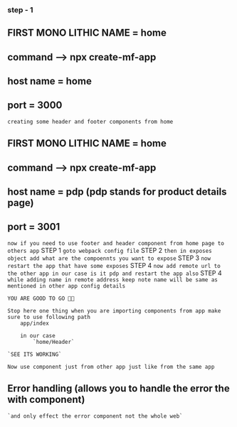 ### step - 1 

## FIRST MONO LITHIC NAME = home
## command --> npx create-mf-app 
## host name = home
## port = 3000

`creating some header and footer components from home` 



## FIRST MONO LITHIC NAME = home
## command --> npx create-mf-app 
## host name = pdp (pdp stands for product details page)
## port = 3001

`now if you need to use footer and header component from home page to others app`
    STEP 1 `goto webpack config file`
    STEP 2 `then in exposes object add what are the compoennts you want to expose`
    STEP 3 `now restart the app that have some exposes`
    STEP 4 `now add remote url to the other app in our case is it pdp and restart the app also`
    STEP 4 `while adding name in remote address keep note name will be same as mentioned in other app config details`

    YOU ARE GOOD TO GO 👍🏼

    Stop here one thing when you are importing components from app make sure to use following path
        app/index
        
        in our case 
            `home/Header`

    `SEE ITS WORKING`

    Now use component just from other app just like from the same app


## Error handling (allows you to handle the error the with component)
    `and only effect the error component not the whole web`